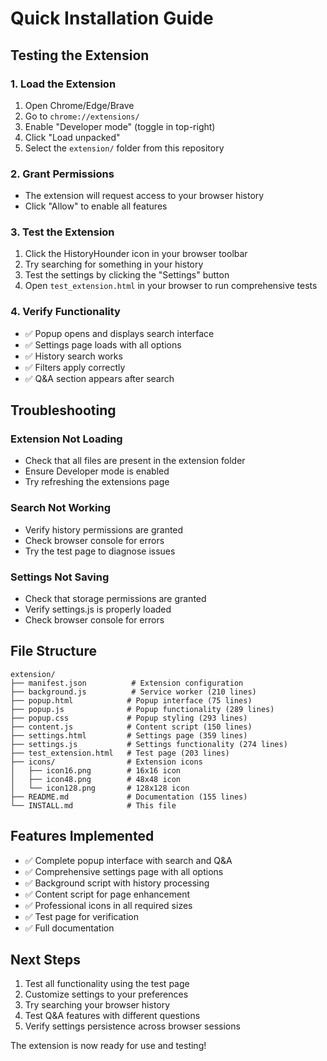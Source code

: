 # Quick Installation Guide

## Testing the Extension

### 1. Load the Extension
1. Open Chrome/Edge/Brave
2. Go to `chrome://extensions/`
3. Enable "Developer mode" (toggle in top-right)
4. Click "Load unpacked"
5. Select the `extension/` folder from this repository

### 2. Grant Permissions
- The extension will request access to your browser history
- Click "Allow" to enable all features

### 3. Test the Extension
1. Click the HistoryHounder icon in your browser toolbar
2. Try searching for something in your history
3. Test the settings by clicking the "Settings" button
4. Open `test_extension.html` in your browser to run comprehensive tests

### 4. Verify Functionality
- ✅ Popup opens and displays search interface
- ✅ Settings page loads with all options
- ✅ History search works
- ✅ Filters apply correctly
- ✅ Q&A section appears after search

## Troubleshooting

### Extension Not Loading
- Check that all files are present in the extension folder
- Ensure Developer mode is enabled
- Try refreshing the extensions page

### Search Not Working
- Verify history permissions are granted
- Check browser console for errors
- Try the test page to diagnose issues

### Settings Not Saving
- Check that storage permissions are granted
- Verify settings.js is properly loaded
- Check browser console for errors

## File Structure
```
extension/
├── manifest.json          # Extension configuration
├── background.js          # Service worker (210 lines)
├── popup.html            # Popup interface (75 lines)
├── popup.js              # Popup functionality (289 lines)
├── popup.css             # Popup styling (293 lines)
├── content.js            # Content script (150 lines)
├── settings.html         # Settings page (359 lines)
├── settings.js           # Settings functionality (274 lines)
├── test_extension.html   # Test page (203 lines)
├── icons/                # Extension icons
│   ├── icon16.png        # 16x16 icon
│   ├── icon48.png        # 48x48 icon
│   └── icon128.png       # 128x128 icon
├── README.md             # Documentation (155 lines)
└── INSTALL.md            # This file
```

## Features Implemented
- ✅ Complete popup interface with search and Q&A
- ✅ Comprehensive settings page with all options
- ✅ Background script with history processing
- ✅ Content script for page enhancement
- ✅ Professional icons in all required sizes
- ✅ Test page for verification
- ✅ Full documentation

## Next Steps
1. Test all functionality using the test page
2. Customize settings to your preferences
3. Try searching your browser history
4. Test Q&A features with different questions
5. Verify settings persistence across browser sessions

The extension is now ready for use and testing! 